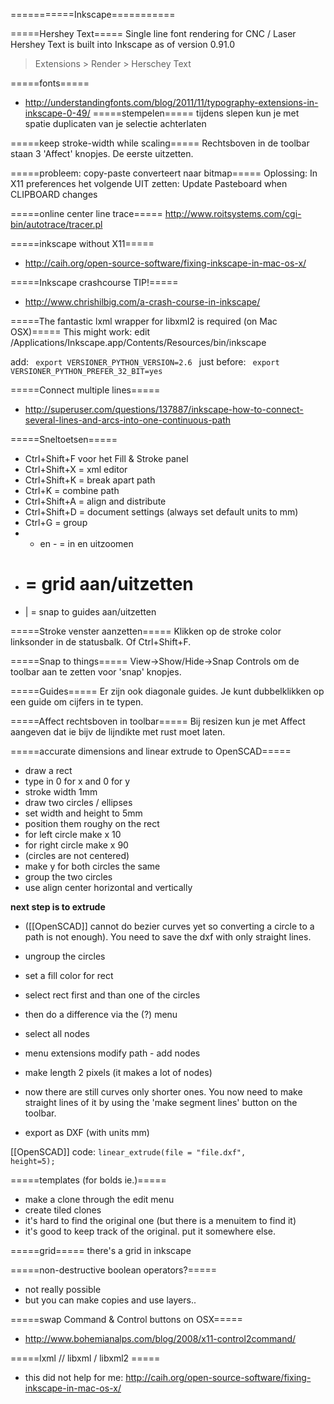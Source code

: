 ===========Inkscape===========

=====Hershey Text=====
Single line font rendering for CNC / Laser
Hershey Text is built into Inkscape as of version 0.91.0
> Extensions > Render > Herschey Text

=====fonts=====
* http://understandingfonts.com/blog/2011/11/typography-extensions-in-inkscape-0-49/
=====stempelen=====
tijdens slepen kun je met spatie duplicaten van je selectie achterlaten

=====keep stroke-width while scaling=====
Rechtsboven in de toolbar staan 3 'Affect' knopjes. De eerste uitzetten.

=====probleem: copy-paste converteert naar bitmap=====
Oplossing: In X11 preferences het volgende UIT zetten:
  Update Pasteboard when CLIPBOARD changes

=====online center line trace=====
http://www.roitsystems.com/cgi-bin/autotrace/tracer.pl

=====inkscape without X11=====
* http://caih.org/open-source-software/fixing-inkscape-in-mac-os-x/

=====Inkscape crashcourse TIP!=====
* http://www.chrishilbig.com/a-crash-course-in-inkscape/

=====The fantastic lxml wrapper for libxml2 is required (on Mac OSX)=====
This might work:
edit /Applications/Inkscape.app/Contents/Resources/bin/inkscape

add:
<code>
export VERSIONER_PYTHON_VERSION=2.6
</code>
just before:
<code>
export VERSIONER_PYTHON_PREFER_32_BIT=yes
</code>

=====Connect multiple lines=====
* http://superuser.com/questions/137887/inkscape-how-to-connect-several-lines-and-arcs-into-one-continuous-path

=====Sneltoetsen=====
  * Ctrl+Shift+F voor het Fill & Stroke panel
  * Ctrl+Shift+X = xml editor
  * Ctrl+Shift+K = break apart path
  * Ctrl+K = combine path
  * Ctrl+Shift+A = align and distribute
  * Ctrl+Shift+D = document settings (always set default units to mm)
  * Ctrl+G = group
  * + en - = in en uitzoomen
  * # = grid aan/uitzetten
  * | = snap to guides aan/uitzetten

=====Stroke venster aanzetten=====
Klikken op de stroke color linksonder in de statusbalk. Of Ctrl+Shift+F.

=====Snap to things=====
View->Show/Hide->Snap Controls om de toolbar aan te zetten voor 'snap' knopjes.

=====Guides=====
Er zijn ook diagonale guides. Je kunt dubbelklikken op een guide om cijfers in te typen.

=====Affect rechtsboven in toolbar=====
Bij resizen kun je met Affect aangeven dat ie bijv de lijndikte met rust moet laten.

=====accurate dimensions and linear extrude to OpenSCAD=====
* draw a rect
* type in 0 for x and 0 for y
* stroke width 1mm
* draw two circles / ellipses
* set width and height to 5mm
* position them roughy on the rect
* for left circle make x 10
* for right circle make x 90
* (circles are not centered)
* make y for both circles the same
* group the two circles
* use align center horizontal and vertically

**next step is to extrude**
* ([[OpenSCAD]] cannot do bezier curves yet so converting a circle to a path is not enough). You need to save the dxf with only straight lines.

* ungroup the circles
* set a fill color for rect
* select rect first and than one of the circles
* then do a difference via the (?) menu
* select all nodes 
* menu extensions modify path - add nodes
* make length 2 pixels (it makes a lot of nodes)
* now there are still curves only shorter ones. You now need to make straight lines of it by using the 'make segment lines' button on the toolbar.
* export as DXF (with units mm)

[[OpenSCAD]] code:
<code>linear_extrude(file = "file.dxf", height=5);</code>

=====templates (for bolds ie.)=====
* make a clone through the edit menu
* create tiled clones
* it's hard to find the original one (but there is a menuitem to find it)
* it's good to keep track of the original. put it somewhere else.

=====grid=====
there's a grid in inkscape

=====non-destructive boolean operators?=====
* not really possible
* but you can make copies and use layers..

=====swap Command & Control buttons on OSX=====
* http://www.bohemianalps.com/blog/2008/x11-control2command/

=====lxml // libxml / libxml2 =====
* this did not help for me: http://caih.org/open-source-software/fixing-inkscape-in-mac-os-x/